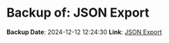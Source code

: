 # Backup of: JSON Export

**Backup Date**: 2024-12-12 12:24:30
**Link**: [JSON Export](https://przemienniki.eu/eksport-danych/json/)
